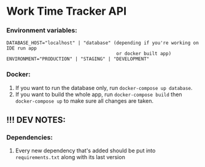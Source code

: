 # Work Time Tracker API

### Environment variables:
```commandline
DATABASE_HOST="localhost" | "database" (depending if you're working on IDE run app 
                                        or docker built app)
ENVIRONMENT="PRODUCTION" | "STAGING" | "DEVELOPMENT"
```

### Docker:
1. If you want to run the database only, run `docker-compose up database`.
2. If you want to build the whole app, run `docker-compose build` then `docker-compose up` to make sure all changes are taken.

## !!! DEV NOTES:
### Dependencies:
1. Every new dependency that's added should be put into `requirements.txt` along with its last version